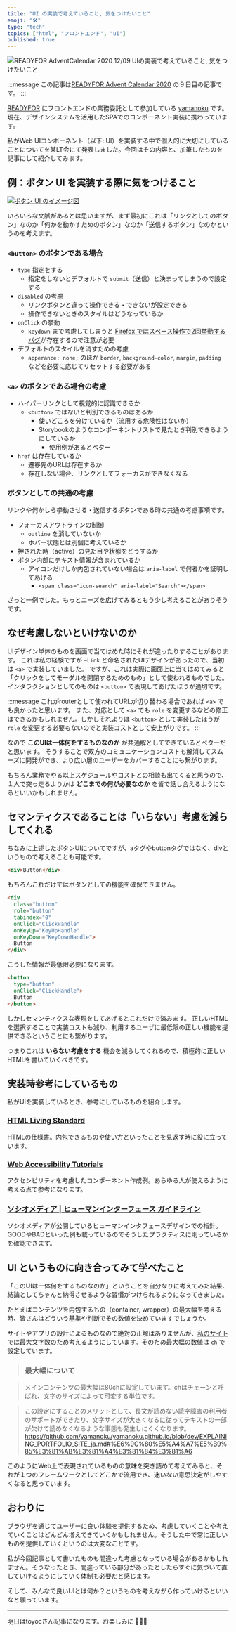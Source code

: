 ```yaml
---
title: "UI の実装で考えていること, 気をつけたいこと"
emoji: "🛠️"
type: "tech"
topics: ["html", "フロントエンド", "ui"]
published: true
---
```


![READYFOR AdventCalendar 2020 12/09 UIの実装で考えていること, 気をつけたいこと](https://storage.googleapis.com/zenn-user-upload/sqjsqa2zz78aqvi98zsi0op1tokw)

:::message
この記事は[READYFOR Advent Calendar 2020](https://qiita.com/advent-calendar/2020/readyfor) の９日目の記事です。
:::

[READYFOR](https://readyfor.jp/) にフロントエンドの業務委託として参加している [yamanoku](https://twitter.com/yamanoku) です。
現在、デザインシステムを活用したSPAでのコンポーネント実装に携わっています。

私がWeb UIコンポーネント（以下: UI）を実装する中で個人的に大切にしていることについてを某LT会にて発表しました。今回はその内容と、加筆したものを記事にして紹介してみます。

## 例：ボタン UI を実装する際に気をつけること

[![ボタン UI のイメージ図](https://i.gyazo.com/74969d0f4c95aeda9243587c59c2c592.png)](https://gyazo.com/74969d0f4c95aeda9243587c59c2c592)

いろいろな文脈があるとは思いますが、まず最初にこれは「リンクとしてのボタン」なのか「何かを動かすためのボタン」なのか「送信するボタン」なのかというのを考えます。

### `<button>` のボタンである場合

- `type` 指定をする
  - 指定をしないとデフォルトで `submit`（送信）と決まってしまうので設定する
- `disabled` の考慮
  - リンクボタンと違って操作できる・できないが設定できる
  - 操作できないときのスタイルはどうなっているか
- `onClick` の挙動
  - `keydown` まで考慮してしまうと [Firefox ではスペース操作で2回挙動するバグ](https://bugzilla.mozilla.org/show_bug.cgi?id=1487102)が存在するので注意が必要
- デフォルトのスタイルを消すための考慮
  - `apperance: none;` のほか `border`, `background-color`, `margin`, `padding` などを必要に応じてリセットする必要がある

### `<a>` のボタンである場合の考慮

- ハイパーリンクとして視覚的に認識できるか
  - `<button>` ではないと判別できるものはあるか
    - 使いどころを分けているか（流用する危険性はないか）
    - Storybookのようなコンポーネントリストで見たとき判別できるようにしているか
      - 使用例があるとベター
- `href` は存在しているか
  - 遷移先のURLは存在するか
  - 存在しない場合、リンクとしてフォーカスができなくなる

### ボタンとしての共通の考慮

リンクや何かしら挙動させる・送信するボタンである時の共通の考慮事項です。

- フォーカスアウトラインの制御
  - `outline` を消していないか
  - ホバー状態とは別個に考えているか
- 押された時（active）の見た目や状態をどうするか
- ボタン内部にテキスト情報が含まれているか
  - アイコンだけしか内包されていない場合は `aria-label` で何者かを証明してあげる
    - `<span class="icon-search" aria-label="Search"></span>`

ざっと一例でした。もっとニーズを広げてみるともう少し考えることがありそうです。

## なぜ考慮しないといけないのか

UIデザイン単体のものを画面で当てはめた時にそれが違ったりすることがあります。
これは私の経験ですが `~Link` と命名されたUIデザインがあったので、当初は `<a>` で実装していました。
ですが、これは実際に画面上に当てはめてみると「クリックをしてモーダルを開閉するためのもの」として使われるものでした。
インタラクションとしてのものは `<button>` で表現してあげたほうが適切です。

:::message
これがrouterとして使われてURLが切り替わる場合であれば `<a>` でも良かったと思います。
また、対応として `<a>` でも `role` を変更するなどの修正はできるかもしれません。しかしそれよりは `<button>` として実装したほうが `role` を変更する必要もないのでと実装コストとして安上がりです。
:::

なので **このUIは一体何をするものなのか** が共通解としてできているとベターだと思います。
そうすることで双方のコミュニケーションコストも解消してスムーズに開発ができ、より広い層のユーザーをカバーすることにも繋がります。

もちろん業務でやる以上スケジュールやコストとの相談も出てくると思うので、１人で突っ走るよりかは **どこまでの何が必要なのか** を皆で話し合えるようになるといいかもしれません。

## セマンティクスであることは「いらない」考慮を減らしてくれる

ちなみに上述したボタンUIについてですが、aタグやbuttonタグではなく、divというもので考えることも可能です。

```html
<div>Button</div>
```

もちろんこれだけではボタンとしての機能を確保できません。

```html
<div
  class="button"
  role="button"
  tabindex="0"
  onClick="ClickHandle"
  onKeyUp="KeyUpHandle"
  onKeyDown="KeyDownHandle">
  Button
</div>
```

こうした情報が最低限必要になります。

```html
<button
  type="button"
  onClick="ClickHandle">
  Button
</button>
```

しかしセマンティクスな表現をしてあげるとこれだけで済みます。
正しいHTMLを選択することで実装コストも減り、利用するユーザに最低限の正しい機能を提供できるということにも繋がります。

つまりこれは **いらない考慮をする** 機会を減らしてくれるので、積極的に正しいHTMLを書いていくべきです。

## 実装時参考にしているもの

私がUIを実装しているとき、参考にしているものを紹介します。

### [HTML Living Standard](https://html.spec.whatwg.org/)
HTMLの仕様書。内包できるものや使い方といったことを見返す時に役に立っています。

### [Web Accessibility Tutorials](https://www.w3.org/WAI/tutorials/)
アクセシビリティを考慮したコンポーネント作成例。あらゆる人が使えるように考える点で参考になります。

### [ソシオメディア | ヒューマンインターフェース ガイドライン](https://www.sociomedia.co.jp/category/shig)
ソシオメディアが公開しているヒューマンインタフェースデザインでの指針。GOODやBADといった例も載っているのでそうしたプラクティスに則っているかを確認できます。

## UI というものに向き合ってみて学べたこと

「このUIは一体何をするものなのか」ということを自分なりに考えてみた結果、結論としてちゃんと納得させるような習慣がつけられるようになってきました。

たとえばコンテンツを内包するもの（container, wrapper）の最大幅を考える時、皆さんはどういう基準や判断でその数値を決めていますでしょうか。

サイトやアプリの設計によるものなので絶対の正解はありませんが、[私のサイト](https://yamanoku.net/)では最大文字数のため考えるようにしています。そのため最大幅の数値は `ch` で設定しています。

> ### 最大幅について
<!-- textlint-disable -->
> メインコンテンツの最大幅は80chに設定しています。chはチェーンと呼ばれ、文字のサイズによって可変する単位です。
<!-- textlint-enable -->
>
> この設定にすることのメリットとして、長文が読めない読字障害の利用者のサポートができたり、文字サイズが大きくなるに従ってテキストの一部が欠けて読めなくなるような事態も発生しにくくなります。
> https://github.com/yamanoku/yamanoku.github.io/blob/dev/EXPLAINING_PORTFOLIO_SITE_ja.md#%E6%9C%80%E5%A4%A7%E5%B9%85%E3%81%AB%E3%81%A4%E3%81%84%E3%81%A6

このようにWeb上で表現されているものの意味を突き詰めて考えてみると、それが１つのフレームワークとしてどこかで流用でき、迷いない意思決定がしやすくなると思っています。

## おわりに

ブラウザを通じてユーザーに良い体験を提供するため、考慮していくことや考えていくことはどんどん増えてきていくかもしれません。そうした中で常に正しいものを提供していくというのは大変なことです。

私が今回記事として書いたものも間違った考慮となっている場合があるかもしれません。そうなったとき、間違っている部分があったとしたらすぐに気づいて直していけるようにしていく体制も必要だと感じます。

そして、みんなで良いUIとは何か？というものを考えながら作っていけるといいなと願っています。

---

明日はtoyocさん記事になります。お楽しみに 🎉🎉🎉
